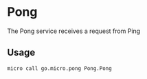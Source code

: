 # Pong

The Pong service receives a request from Ping

## Usage

```
micro call go.micro.pong Pong.Pong
```

